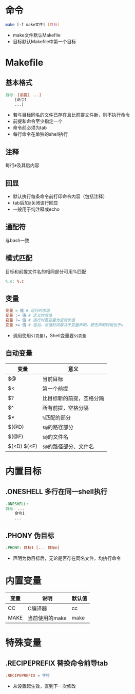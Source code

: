 # 命令
```sh
make [-f make文件] [目标]
```
* make文件默认Makefile
* 目标默认Makefile中第一个目标
# Makefile
## 基本格式
```Makefile
目标: [前提1 ...]
    [命令1
    ...]
```
* 若与目标同名的文件已存在且比前提文件新，则不执行命令
* 前提和命令至少指定一个
* 命令前必须为tab
* 每行命令在单独的shell执行
## 注释
每行`#`及其后内容
## 回显
* 默认执行每条命令前打印命令内容（包括注释）
* tab后加`@`关闭该行回显
* 一般用于纯注释或echo
## 通配符
与bash一致
## 模式匹配
目标和前提文件名的相同部分可用%匹配
```Makefile
%.o: %.c
```
## 变量
```Makefile
变量 = 值 # 运行时求值
变量 := 值 # 定义时求值
变量 ?= 值 # 运行时若变量为空则求值
变量 += 值 # 追加，求值时间取决于变量声明，若无声明则相当于=
```
* 调用使用`$(变量)`，Shell变量要`$$变量`
## 自动变量
变量|意义
-|-
$@|当前目标
$<|第一个前提
$?|比目标新的前提，空格分隔
$^|所有前提，空格分隔
$*|`%`匹配的部分
$(@D)|`$@`的路径部分
$(@F)|`$@`的文件名
$(<D) $(<F)|`$@`的路径部分、文件名
# 内置目标
## .ONESHELL 多行在同一shell执行
```Makefile
.ONESHELL:
目标: ...
    命令1
    ...
```
## .PHONY 伪目标
```Makefile
.PHONY: 目标1 [... 目标n]
```
* 声明为伪目标后，无论是否存在同名文件，均执行命令
# 内置变量
变量|说明|默认值
-|-|-
CC|C编译器|cc
MAKE|当前使用的make|make
# 特殊变量
## .RECIPEPREFIX 替换命令前导tab
```Makefile
.RECIPEPREFIX = 字符
```
* 从设置起生效，直到下一次修改
